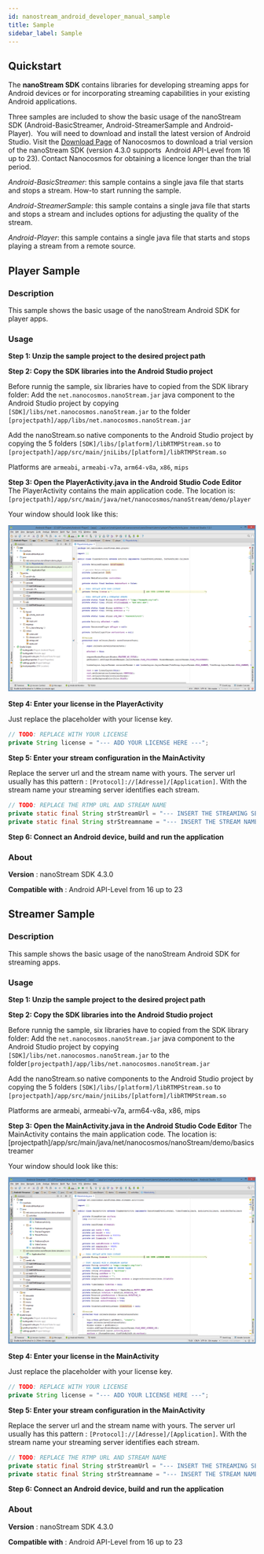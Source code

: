 ```yaml
---
id: nanostream_android_developer_manual_sample
title: Sample
sidebar_label: Sample
---
```


## Quickstart

The **nanoStream SDK** contains libraries for developing streaming apps for Android devices or for incorporating streaming capabilities in your existing Android applications.

Three samples are included to show the basic usage of the nanoStream SDK (Android-BasicStreamer, Android-StreamerSample and Android-Player).  You will need to download and install the latest version of Android Studio. Visit the [Download Page](http://www.nanocosmos.de/v4/order/demo.php) of Nanocosmos to download a trial version of the nanoStream SDK (version 4.3.0 supports  Android API-Level from 16 up to 23). Contact Nanocosmos for obtaining a licence longer than the trial period.



*Android-BasicStreamer*: this sample contains a single java file that starts and stops a stream. How-to start running the sample.

*Android-StreamerSample*: this sample contains a single java file that starts and stops a stream and includes options for adjusting the quality of the stream.

*Android-Player*: this sample contains a single java file that starts and stops playing a stream from a remote source.



## Player Sample

### Description

This sample shows the basic usage of the nanoStream Android SDK for player apps.

### Usage

**Step 1: Unzip the sample project to the desired project path**



**Step 2: Copy the SDK libraries into the Android Studio project**

Before runnig the sample, six libraries have to copied from the SDK library folder:
Add the ``net.nanocosmos.nanoStream.jar`` java component to the Android Studio project by copying ``[SDK]/libs/net.nanocosmos.nanoStream.jar`` to the folder `[projectpath]/app/libs/net.nanocosmos.nanoStream.jar`

Add the nanoStream.so native components to the Android Studio project by copying the 5 folders `[SDK]/libs/[platform]/libRTMPStream.so` to
`[projectpath]/app/src/main/jniLibs/[platform]/libRTMPStream.so`

Platforms are `armeabi`, `armeabi-v7a`, `arm64-v8a`, `x86`, `mips`



**Step 3: Open the PlayerActivity.java in the Android Studio Code Editor**
The PlayerActivity contains the main application code. The location is:
`[projectpath]/app/src/main/java/net/nanocosmos/nanoStream/demo/player`

Your window should look like this:

![Git-Android-Player](/img/nanostream/android/android_sample_player_studio.png)



**Step 4: Enter your license in the PlayerActivity**

Just replace the placeholder with your license key.
```java
// TODO: REPLACE WITH YOUR LICENSE
private String license = "--- ADD YOUR LICENSE HERE ---";
```



**Step 5: Enter your stream configuration in the MainActivity**

Replace the server url and the stream name with yours.
The server url usually has this pattern : `[Protocol]://[Adresse]/[Application]`.
With the stream name your streaming server identifies each stream.

```java
// TODO: REPLACE THE RTMP URL AND STREAM NAME
private static final String strStreamUrl = "--- INSERT THE STREAMING SERVER URL ---";
private static final String strStreamname = "--- INSERT THE STREAM NAME OR FILE NAME ---";
```



**Step 6: Connect an Android device, build and run the application**



### About

**Version** : nanoStream SDK 4.3.0

**Compatible with** : Android API-Level from 16 up to 23



## Streamer Sample

### Description

This sample shows the basic usage of the nanoStream Android SDK for streaming apps.

### Usage

**Step 1: Unzip the sample project to the desired project path**



**Step 2: Copy the SDK libraries into the Android Studio project**

Before runnig the sample, six libraries have to copied from the SDK library folder:
Add the ``net.nanocosmos.nanoStream.jar`` java component to the Android Studio project by copying ``[SDK]/libs/net.nanocosmos.nanoStream.jar`` to the folder``[projectpath]/app/libs/net.nanocosmos.nanoStream.jar``

Add the nanoStream.so native components to the Android Studio project by copying the 5 folders ``[SDK]/libs/[platform]/libRTMPStream.so`` to
``[projectpath]/app/src/main/jniLibs/[platform]/libRTMPStream.so``

Platforms are armeabi, armeabi-v7a, arm64-v8a, x86, mips



**Step 3: Open the MainActivity.java in the Android Studio Code Editor**
The MainActivity contains the main application code. The location is:
[projectpath]/app/src/main/java/net/nanocosmos/nanoStream/demo/basicstreamer

Your window should look like this:

![Git-Android-Streamer](/img/nanostream/android/android_sample_streamer_studio.png)



**Step 4: Enter your license in the MainActivity**

Just replace the placeholder with your license key.
```java
// TODO: REPLACE WITH YOUR LICENSE
private String license = "--- ADD YOUR LICENSE HERE ---";
```



**Step 5: Enter your stream configuration in the MainActivity**

Replace the server url and the stream name with yours.
The server url usually has this pattern : `[Protocol]://[Adresse]/[Application]`.
With the stream name your streaming server identifies each stream.
```java
// TODO: REPLACE THE RTMP URL AND STREAM NAME
private static final String strStreamUrl = "--- INSERT THE STREAMING SERVER URL ---";
private static final String strStreamname = "--- INSERT THE STREAM NAME OR FILE NAME ---";
```



**Step 6: Connect an Android device, build and run the application**



### About

**Version** : nanoStream SDK 4.3.0

**Compatible with** : Android API-Level from 16 up to 23